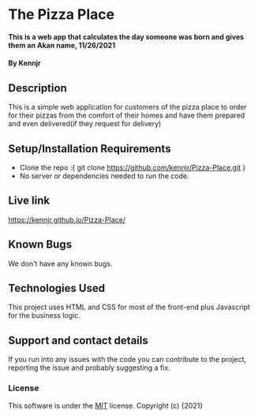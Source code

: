 # The Pizza Place
#### This is a web app that calculates the day someone was born and gives them an Akan name, 11/26/2021
#### By **Kennjr**
## Description
This is a simple web application for customers of the pizza place to order for their pizzas from the comfort of their homes and have them prepared and even delivered(if they request for delivery)
## Setup/Installation Requirements
* Clone the repo :{ git clone https://github.com/kennjr/Pizza-Place.git }
* No server or dependencies needed to run the code.
## Live link
https://kennjr.github.io/Pizza-Place/
## Known Bugs
We don't have any known bugs.
## Technologies Used
This project uses HTML and CSS for most of the front-end plus Javascript for the business logic.
## Support and contact details
If you run into any issues with the code you can contribute to the project, reporting the issue and probably suggesting a fix.
### License
This software is under the [MIT](LICENSE) license.
Copyright (c) {2021} 